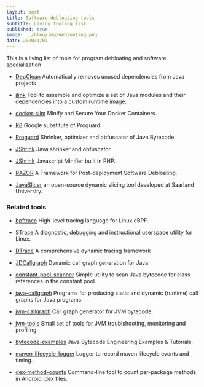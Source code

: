```yaml
---
layout: post
title: Software debloating tools
subtitle: Living tooling list
published: true
image: ../blog/img/debloating.png   
date: 2020/1/07
---
```


This is a living list of tools for program debloating and software specialization. 

- <a href="https://github.com/castor-software/depclean"><i class="fa fa-github fa-2x"></i></a>[DepClean](https://castor-software.github.io/depclean) Automatically removes unused dependencies from Java projects

- <a href="https://github.com/apache/maven-jlink-plugin"><i class="fa fa-github fa-2x"></i></a>[jlink](https://www.baeldung.com/jlink) Tool to assemble and optimize a set of Java modules and their dependencies into a custom runtime image. 

- <a href="https://github.com/docker-slim/docker-slim"><i class="fa fa-github fa-2x"></i></a>[docker-slim](https://dockersl.im/) Minify and Secure Your Docker Containers. 

- <a href="git clone https://r8.googlesource.com/r8"><i class="fa fa-github fa-2x"></i></a> [R8](https://r8.googlesource.com/r8) Google substitute of Proguard.

- <a href="https://github.com/Guardsquare/proguard"><i class="fa fa-github fa-2x"></i></a> [Proguard](https://www.guardsquare.com/en/products/proguard)  Shrinker, optimizer and obfuscator of Java Bytecode.

- <a href="http://www.e-t.com/jshrink.html"><i class="fa fa-github fa-2x"></i></a> [JShrink](http://www.e-t.com/jshrink.html)  Java shrinker and obfuscator.

- <a href="https://github.com/tedious/JShrink"><i class="fa fa-github fa-2x"></i></a> [JShrink](https://github.com/tedious/JShrink) Javascript Minifier built in PHP.

- <a href="https://github.com/cxreet/razor"><i class="fa fa-github fa-2x"></i></a> [RAZOR](https://github.com/cxreet/razor) A Framework for Post-deployment Software Debloating.

- <a href="https://github.com/jon-bell/javaslicer"><i class="fa fa-github fa-2x"></i></a> [JavaSlicer](https://github.com/jon-bell/javaslicer) an open-source dynamic slicing tool developed at Saarland University.


### Related tools

- <a href="https://github.com/iovisor/bpftrace"><i class="fa fa-github fa-2x"></i></a> [bpftrace](https://github.com/iovisor/bpftrace)  High-level tracing language for Linux eBPF.

- <a href="https://github.com/strace/strace"><i class="fa fa-github fa-2x"></i></a> [STrace](https://strace.io/)  A diagnostic, debugging and instructional userspace utility for Linux.

- <a href="http://www.brendangregg.com/dtrace.html"><i class="fa fa-github fa-2x"></i></a> [DTrace](http://dtrace.org/guide/preface.html#preface) A comprehensive dynamic tracing framework

- <a href="https://github.com/dkarv/jdcallgraph"><i class="fa fa-github fa-2x"></i></a> [JDCallgraph](https://github.com/dkarv/jdcallgraph) Dynamic call graph generation for Java. 

- <a href="https://github.com/jenkinsci/constant-pool-scanner"><i class="fa fa-github fa-2x"></i></a> [constant-pool-scanner](https://github.com/jenkinsci/constant-pool-scanner) Simple utility to scan Java bytecode for class references in the constant pool.

- <a href="https://github.com/gousiosg/java-callgraph"><i class="fa fa-github fa-2x"></i></a> [java-callgraph](https://github.com/gousiosg/java-callgraph) Programs for producing static and dynamic (runtime) call graphs for Java programs.

- <a href="https://github.com/axt/jvm-callgraph"><i class="fa fa-github fa-2x"></i></a> [jvm-callgraph](https://github.com/axt/jvm-callgraph) Call graph generator for JVM bytecode.

- <a href="https://github.com/aragozin/jvm-tools"><i class="fa fa-github fa-2x"></i></a> [jvm-tools](https://github.com/aragozin/jvm-tools) Small set of tools for JVM troublshooting, monitoring and profiling. 

- <a href="https://github.com/jon-bell/bytecode-examples"><i class="fa fa-github fa-2x"></i></a> [bytecode-examples](https://github.com/jon-bell/bytecode-examples) Java Bytecode Engineering Examples & Tutorials.

- <a href="https://github.com/jon-bell/maven-lifecycle-logger"><i class="fa fa-github fa-2x"></i></a> [maven-lifecycle-logger](https://github.com/jon-bell/maven-lifecycle-logger) Logger to record maven lifecycle events and timing.

- <a href="https://github.com/mihaip/dex-method-counts"><i class="fa fa-github fa-2x"></i></a> [dex-method-counts](https://github.com/mihaip/dex-method-counts) Command-line tool to count per-package methods in Android .dex files.































